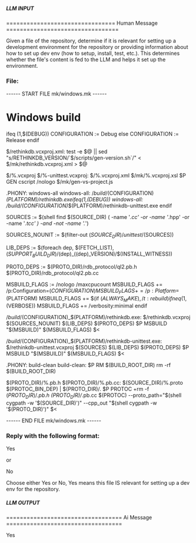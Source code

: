 ##### LLM INPUT #####
================================ Human Message =================================

Given a file of the repository, determine if it is relevant for setting up a development environment for the repository or providing information about how to set up dev env (how to setup, install, test, etc.). This determines whether the file's content is fed to the LLM and helps it set up the environment.

### File:
------ START FILE mk/windows.mk ------
# Windows build

ifeq (1,$(DEBUG))
  CONFIGURATION := Debug
else
  CONFIGURATION := Release
endif

$/rethinkdb.vcxproj.xml:
	test -e $@ || sed "s/RETHINKDB_VERSION/`$/scripts/gen-version.sh`/" < $/mk/rethinkdb.vcxproj.xml > $@

$/%.vcxproj $/%-unittest.vcxproj: $/%.vcxproj.xml $/mk/%.vcxproj.xsl
	$P GEN
	cscript /nologo $/mk/gen-vs-project.js

.PHONY: windows-all
windows-all: $/build/$(CONFIGURATION)_$(PLATFORM)/rethinkdb.exe
ifeq (1,$(DEBUG))
  windows-all: $/build/$(CONFIGURATION)_$(PLATFORM)/rethinkdb-unittest.exe
endif

SOURCES := $(shell find $(SOURCE_DIR) \( -name '*.cc' -or -name '*.hpp' -or -name '*.tcc' \) -and -not -name '\.*')

SOURCES_NOUNIT := $(filter-out $(SOURCE_DIR)/unittest/%,$(SOURCES))

LIB_DEPS := $(foreach dep, $(FETCH_LIST), $(SUPPORT_BUILD_DIR)/$(dep)_$($(dep)_VERSION)/$(INSTALL_WITNESS))

PROTO_DEPS := $(PROTO_DIR)/rdb_protocol/ql2.pb.h $(PROTO_DIR)/rdb_protocol/ql2.pb.cc

MSBUILD_FLAGS := /nologo /maxcpucount
MSBUILD_FLAGS += /p:Configuration=$(CONFIGURATION)
MSBUILD_FLAGS += /p:Platform=$(PLATFORM)
MSBUILD_FLAGS += $(if $(ALWAYS_MAKE),/t:rebuild)
ifneq (1,$(VERBOSE))
  MSBUILD_FLAGS += /verbosity:minimal
endif

$/build/$(CONFIGURATION)_$(PLATFORM)/rethinkdb.exe: $/rethinkdb.vcxproj $(SOURCES_NOUNIT) $(LIB_DEPS) $(PROTO_DEPS)
	$P MSBUILD
	"$(MSBUILD)" $(MSBUILD_FLAGS) $<

$/build/$(CONFIGURATION)_$(PLATFORM)/rethinkdb-unittest.exe: $/rethinkdb-unittest.vcxproj $(SOURCES) $(LIB_DEPS) $(PROTO_DEPS)
	$P MSBUILD
	"$(MSBUILD)" $(MSBUILD_FLAGS) $<

.PHONY: build-clean
build-clean:
	$P RM $(BUILD_ROOT_DIR)
	rm -rf $(BUILD_ROOT_DIR)

$(PROTO_DIR)/%.pb.h $(PROTO_DIR)/%.pb.cc: $(SOURCE_DIR)/%.proto $(PROTOC_BIN_DEP) | $(PROTO_DIR)/.
	$P PROTOC
	+rm -f $(PROTO_DIR)/$*.pb.h $(PROTO_DIR)/$*.pb.cc
	$(PROTOC) --proto_path="$(shell cygpath -w '$(SOURCE_DIR)')" --cpp_out "$(shell cygpath -w '$(PROTO_DIR)')" $<

------ END FILE mk/windows.mk ------

### Reply with the following format:

<rel>Yes</rel>

or

<rel>No</rel>

Choose either Yes or No, Yes means this file IS relevant for setting up a dev env for the repository.

##### LLM OUTPUT #####
================================== Ai Message ==================================

<rel>Yes</rel>